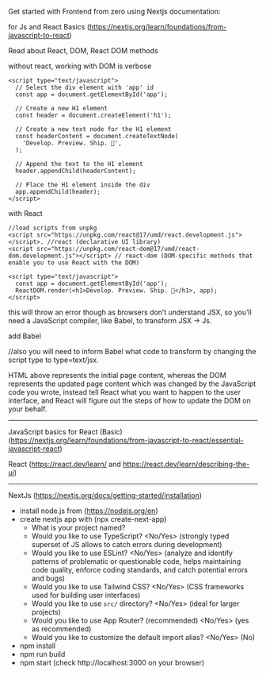 Get started with Frontend from zero using Nextjs documentation: 

for Js and React Basics (https://nextjs.org/learn/foundations/from-javascript-to-react)

Read about React, DOM, React DOM methods

without react, working with DOM is verbose
<!-- index.html -->
<html>
  <body>
    <div id="app"></div>

    <script type="text/javascript">
      // Select the div element with 'app' id
      const app = document.getElementById('app');

      // Create a new H1 element
      const header = document.createElement('h1');

      // Create a new text node for the H1 element
      const headerContent = document.createTextNode(
        'Develop. Preview. Ship. 🚀',
      );

      // Append the text to the H1 element
      header.appendChild(headerContent);

      // Place the H1 element inside the div
      app.appendChild(header);
    </script>
  </body>
</html>


with React

<!-- index.html -->
<html>
  <body>
    <div id="app"></div>
    
    //load scripts from unpkg
    <script src="https://unpkg.com/react@17/umd/react.development.js"></script>. //react (declarative UI library)
    <script src="https://unpkg.com/react-dom@17/umd/react-dom.development.js"></script> // react-dom (DOM-specific methods that enable you to use React with the DOM)

    <script type="text/javascript">
      const app = document.getElementById('app');
      ReactDOM.render(<h1>Develop. Preview. Ship. 🚀</h1>, app);
    </script>
  </body>
</html>


this will throw an error though as browsers don’t understand JSX, so you’ll need a JavaScript compiler, like  Babel, to transform JSX -> Js.

add Babel
<script src="https://unpkg.com/@babel/standalone/babel.min.js"></script> //also you will need to inform Babel what code to transform by changing the script type to type=text/jsx.


HTML above represents the initial page content, whereas the DOM represents the updated page content which was changed by the JavaScript code you wrote, instead tell React what you want to happen to the user interface, and React will figure out the steps of how to update the DOM on your behalf.



---------------------------------------------------------------------------------------------------------------------------------------

JavaScript basics for React (Basic) (https://nextjs.org/learn/foundations/from-javascript-to-react/essential-javascript-react)

React (https://react.dev/learn/ and https://react.dev/learn/describing-the-ui)

---------------------------------------------------------------------------------------------------------------------------------------
NextJs (https://nextjs.org/docs/getting-started/installation)
- install node.js from (https://nodejs.org/en)
- create nextjs app with (npx create-next-app)
    - What is your project named? <your-app-name>
    - Would you like to use TypeScript? <No/Yes> (strongly typed superset of JS allows to catch errors during development)
    - Would you like to use ESLint? <No/Yes> (analyze and identify patterns of problematic or questionable code, helps maintaining code quality, enforce coding standards, and catch potential errors and bugs)
    - Would you like to use Tailwind CSS? <No/Yes> (CSS frameworks used for building user interfaces)
    - Would you like to use `src/` directory? <No/Yes> (ideal for larger projects)
    - Would you like to use App Router? (recommended) <No/Yes> (yes as recommended)
    - Would you like to customize the default import alias? <No/Yes> (No)
- npm install
- npm run build
- npm start (check http://localhost:3000 on your browser)
